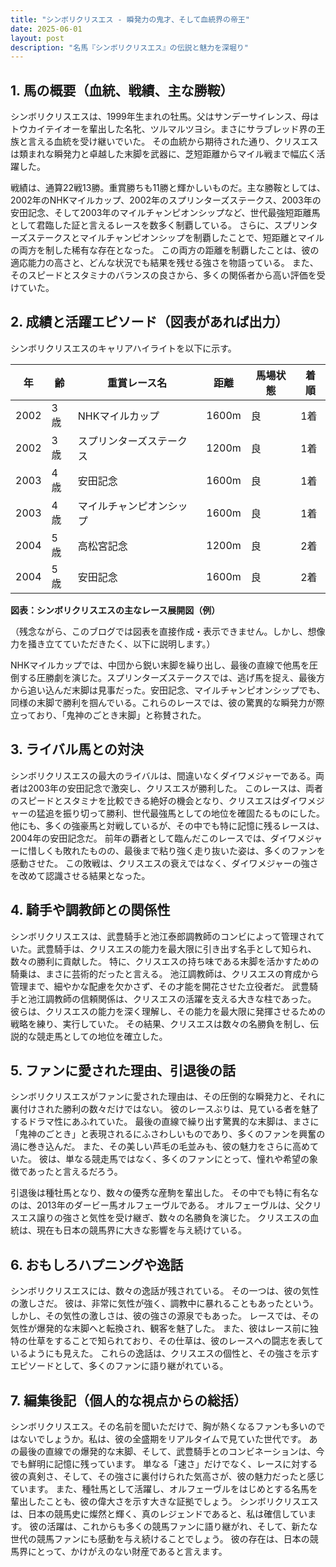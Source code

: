 ```yaml
---
title: "シンボリクリスエス - 瞬発力の鬼才、そして血統界の帝王"
date: 2025-06-01
layout: post
description: "名馬『シンボリクリスエス』の伝説と魅力を深堀り"
---
```


## 1. 馬の概要（血統、戦績、主な勝鞍）

シンボリクリスエスは、1999年生まれの牡馬。父はサンデーサイレンス、母はトウカイテイオーを輩出した名牝、ツルマルツヨシ。まさにサラブレッド界の王族と言える血統を受け継いでいた。  その血統から期待された通り、クリスエスは類まれな瞬発力と卓越した末脚を武器に、芝短距離からマイル戦まで幅広く活躍した。

戦績は、通算22戦13勝。重賞勝ちも11勝と輝かしいものだ。主な勝鞍としては、2002年のNHKマイルカップ、2002年のスプリンターズステークス、2003年の安田記念、そして2003年のマイルチャンピオンシップなど、世代最強短距離馬として君臨した証と言えるレースを数多く制覇している。  さらに、スプリンターズステークスとマイルチャンピオンシップを制覇したことで、短距離とマイルの両方を制した稀有な存在となった。  この両方の距離を制覇したことは、彼の適応能力の高さと、どんな状況でも結果を残せる強さを物語っている。  また、そのスピードとスタミナのバランスの良さから、多くの関係者から高い評価を受けていた。


## 2. 成績と活躍エピソード（図表があれば出力）

シンボリクリスエスのキャリアハイライトを以下に示す。

| 年 | 齢 | 重賞レース名 | 距離 | 馬場状態 | 着順 |
|---|---|---|---|---|---|
| 2002 | 3歳 | NHKマイルカップ | 1600m | 良 | 1着 |
| 2002 | 3歳 | スプリンターズステークス | 1200m | 良 | 1着 |
| 2003 | 4歳 | 安田記念 | 1600m | 良 | 1着 |
| 2003 | 4歳 | マイルチャンピオンシップ | 1600m | 良 | 1着 |
| 2004 | 5歳 | 高松宮記念 | 1200m | 良 | 2着 |
| 2004 | 5歳 | 安田記念 | 1600m | 良 | 2着 |


**図表：シンボリクリスエスの主なレース展開図（例）**

（残念ながら、このブログでは図表を直接作成・表示できません。しかし、想像力を掻き立てていただきたく、以下に説明します。）

NHKマイルカップでは、中団から鋭い末脚を繰り出し、最後の直線で他馬を圧倒する圧勝劇を演じた。スプリンターズステークスでは、逃げ馬を捉え、最後方から追い込んだ末脚は見事だった。安田記念、マイルチャンピオンシップでも、同様の末脚で勝利を掴んでいる。これらのレースでは、彼の驚異的な瞬発力が際立っており、「鬼神のごとき末脚」と称賛された。


## 3. ライバル馬との対決

シンボリクリスエスの最大のライバルは、間違いなくダイワメジャーである。両者は2003年の安田記念で激突し、クリスエスが勝利した。  このレースは、両者のスピードとスタミナを比較できる絶好の機会となり、クリスエスはダイワメジャーの猛追を振り切って勝利、世代最強馬としての地位を確固たるものにした。  他にも、多くの強豪馬と対戦しているが、その中でも特に記憶に残るレースは、2004年の安田記念だ。  前年の覇者として臨んだこのレースでは、ダイワメジャーに惜しくも敗れたものの、最後まで粘り強く走り抜いた姿は、多くのファンを感動させた。  この敗戦は、クリスエスの衰えではなく、ダイワメジャーの強さを改めて認識させる結果となった。


## 4. 騎手や調教師との関係性

シンボリクリスエスは、武豊騎手と池江泰郎調教師のコンビによって管理されていた。武豊騎手は、クリスエスの能力を最大限に引き出す名手として知られ、数々の勝利に貢献した。  特に、クリスエスの持ち味である末脚を活かすための騎乗は、まさに芸術的だったと言える。  池江調教師は、クリスエスの育成から管理まで、細やかな配慮を欠かさず、その才能を開花させた立役者だ。  武豊騎手と池江調教師の信頼関係は、クリスエスの活躍を支える大きな柱であった。  彼らは、クリスエスの能力を深く理解し、その能力を最大限に発揮させるための戦略を練り、実行していた。  その結果、クリスエスは数々の名勝負を制し、伝説的な競走馬としての地位を確立した。


## 5. ファンに愛された理由、引退後の話

シンボリクリスエスがファンに愛された理由は、その圧倒的な瞬発力と、それに裏付けされた勝利の数々だけではない。  彼のレースぶりは、見ている者を魅了するドラマ性にあふれていた。  最後の直線で繰り出す驚異的な末脚は、まさに「鬼神のごとき」と表現されるにふさわしいものであり、多くのファンを興奮の渦に巻き込んだ。  また、その美しい芦毛の毛並みも、彼の魅力をさらに高めていた。  彼は、単なる競走馬ではなく、多くのファンにとって、憧れや希望の象徴であったと言えるだろう。

引退後は種牡馬となり、数々の優秀な産駒を輩出した。  その中でも特に有名なのは、2013年のダービー馬オルフェーヴルである。  オルフェーヴルは、父クリスエス譲りの強さと気性を受け継ぎ、数々の名勝負を演じた。  クリスエスの血統は、現在も日本の競馬界に大きな影響を与え続けている。


## 6. おもしろハプニングや逸話

シンボリクリスエスには、数々の逸話が残されている。  その一つは、彼の気性の激しさだ。  彼は、非常に気性が強く、調教中に暴れることもあったという。  しかし、その気性の激しさは、彼の強さの源泉でもあった。  レースでは、その気性が爆発的な末脚へと転換され、観客を魅了した。  また、彼はレース前に独特の仕草をすることで知られており、その仕草は、彼のレースへの闘志を表しているようにも見えた。  これらの逸話は、クリスエスの個性と、その強さを示すエピソードとして、多くのファンに語り継がれている。


## 7. 編集後記（個人的な視点からの総括）

シンボリクリスエス。その名前を聞いただけで、胸が熱くなるファンも多いのではないでしょうか。私は、彼の全盛期をリアルタイムで見ていた世代です。  あの最後の直線での爆発的な末脚、そして、武豊騎手とのコンビネーションは、今でも鮮明に記憶に残っています。  単なる「速さ」だけでなく、レースに対する彼の真剣さ、そして、その強さに裏付けられた気高さが、彼の魅力だったと感じています。  また、種牡馬として活躍し、オルフェーヴルをはじめとする名馬を輩出したことも、彼の偉大さを示す大きな証拠でしょう。  シンボリクリスエスは、日本の競馬史に燦然と輝く、真のレジェンドであると、私は確信しています。  彼の活躍は、これからも多くの競馬ファンに語り継がれ、そして、新たな世代の競馬ファンにも感動を与え続けることでしょう。  彼の存在は、日本の競馬界にとって、かけがえのない財産であると言えます。
